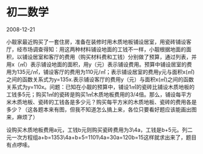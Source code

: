# 初二数学
2008-12-21


小靓家最近购买了一套住房，准备在装修时用木质地板铺设居室，用瓷砖铺设客厅，经市场调查得知：用这两种材料铺设地面的工钱不一样，小靓根据地面的面积，以铺设居室和客厅的费用（购买材料费和工钱）分别做了预算，通过列表，并用x（㎡）表示铺设地面的面积，用y（元）表示铺设费用。预算中铺设居室的费用为135元/㎡，铺设客厅的费用为110元/㎡；表示铺设居室的费用y元与面积x(㎡)之间的函数关系式为y=135x.表示铺设客厅的费用y（元）与面积x(㎡)之间的函数关系式为y=110x。问题：已知在小靓的预算中，铺设1㎡的瓷砖比铺设木质地板的工钱多5元；购买1㎡的瓷砖是购买1㎡木质地板费用的3/4倍。那么，铺设每平方米木质地板、瓷砖的工钱各是多少元？购买每平方米的木质地板、瓷砖的费用各是多少？（这各题本来有图，但我不知道怎么搞上来，各位只要看好题应该能画出图来，麻烦了）


设购买木质地板费用a元，工钱b元则购买瓷砖费用为3\4a，工钱是b+5元。列二元一次方程组a+b=1353\4a+b+5=1101\4a=30a=120b=15这样就求出来了，题目有点啰嗦。
